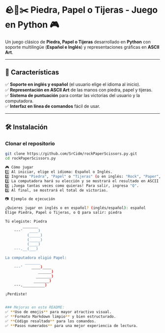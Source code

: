 # 🪨📄✂️ Piedra, Papel o Tijeras - Juego en Python 🎮  

Un juego clásico de **Piedra, Papel o Tijeras** desarrollado en **Python** con soporte multilingüe (**Español e Inglés**) y representaciones gráficas en **ASCII Art**.  

---

## 🚀 Características  
✅ **Soporte en inglés y español** (el usuario elige el idioma al inicio).  
✅ **Representación en ASCII Art** de las manos con piedra, papel y tijeras.  
✅ **Sistema de puntuación** para contar las victorias del usuario y la computadora.  
✅ **Interfaz en línea de comandos** fácil de usar.  

---

## 🛠 Instalación  

### Clonar el repositorio  
```sh
git clone https://github.com/SrCidm/rockPaperScissors.py.git
cd rockPaperScissors.py

🎮 Cómo jugar
1️⃣ Al iniciar, elige el idioma: Español o Inglés.
2️⃣ Ingresa "Piedra", "Papel" o "Tijeras" (o en inglés: "Rock", "Paper", "Scissors").
3️⃣ La computadora hará su elección y se mostrará el resultado en ASCII Art.
4️⃣ ¡Juega tantas veces como quieras! Para salir, ingresa "Q".
5️⃣ Al final, se mostrará el total de victorias.

📷 Ejemplo de ejecución

¿Quieres jugar en inglés o en español? (inglés/español): español
Elige Piedra, Papel o Tijeras, o Q para salir: piedra

Tú elegiste: Piedra
        _______
    ---'   ____)
          (_____)
          (_____)
          (____)
    ---.__(___)

La computadora eligió Papel:
         _______
    ---'    ____)____
               ______)
              _______)
             _______)
    ---.__________)

¡Perdiste!


### Mejoras en este README:
✅ **Uso de emojis** para mayor atractivo visual.  
✅ **Formato Markdown limpio** y bien estructurado.  
✅ **Código resaltado** para los comandos.  
✅ **Pasos numerados** para una mejor experiencia de lectura.  


